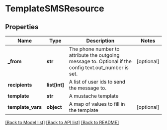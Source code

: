 # TemplateSMSResource

## Properties
Name | Type | Description | Notes
------------ | ------------- | ------------- | -------------
**_from** | **str** | The phone number to attribute the outgoing message to. Optional if the config text.out_number is set. | [optional] 
**recipients** | **list[int]** | A list of user ids to send the message to. | 
**template** | **str** | A mustache template | 
**template_vars** | **object** | A map of values to fill in the template | [optional] 

[[Back to Model list]](../README.md#documentation-for-models) [[Back to API list]](../README.md#documentation-for-api-endpoints) [[Back to README]](../README.md)


